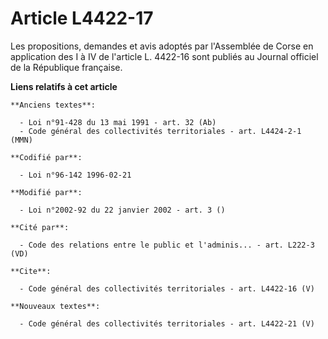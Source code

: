# Article L4422-17

Les propositions, demandes et avis adoptés par l'Assemblée de Corse en application des I à IV de l'article L. 4422-16 sont
publiés au Journal officiel de la République française.

**Liens relatifs à cet article**

	**Anciens textes**:

	  - Loi n°91-428 du 13 mai 1991 - art. 32 (Ab)
	  - Code général des collectivités territoriales - art. L4424-2-1 (MMN)

	**Codifié par**:

	  - Loi n°96-142 1996-02-21

	**Modifié par**:

	  - Loi n°2002-92 du 22 janvier 2002 - art. 3 ()

	**Cité par**:

	  - Code des relations entre le public et l'adminis... - art. L222-3 (VD)

	**Cite**:

	  - Code général des collectivités territoriales - art. L4422-16 (V)

	**Nouveaux textes**:

	  - Code général des collectivités territoriales - art. L4422-21 (V)
